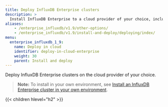 ```yaml
---
title: Deploy InfluxDB Enterprise clusters
description: >
  Install InfluxDB Enterprise to a cloud provider of your choice, including Google Cloud Platform, Amazon Web Services, and Azure.
aliases:
    - /enterprise_influxdb/v1.9/other-options/
    - /enterprise_influxdb/v1.9/install-and-deploy/deploying/index/
menu:
  enterprise_influxdb_1_9:
    name: Deploy in cloud
    identifier: deploy-in-cloud-enterprise
    weight: 30
    parent: Install and deploy
---
```


Deploy InfluxDB Enterprise clusters on the cloud provider of your choice.

> **Note:** To install in your own environment, see [Install an InfluxDB Enterprise cluster in your own environment](/enterprise_influxdb/v1.9/install-and-deploy/installation/).

{{< children hlevel="h2" >}}
